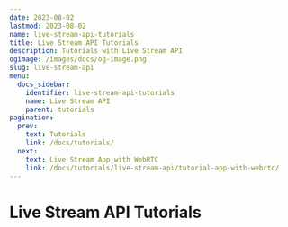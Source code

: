 ```yaml
---
date: 2023-08-02
lastmod: 2023-08-02
name: live-stream-api-tutorials
title: Live Stream API Tutorials
description: Tutorials with Live Stream API
ogimage: /images/docs/og-image.png
slug: live-stream-api
menu:
  docs_sidebar:
    identifier: live-stream-api-tutorials
    name: Live Stream API
    parent: tutorials
pagination:
  prev:
    text: Tutorials
    link: /docs/tutorials/
  next:
    text: Live Stream App with WebRTC
    link: /docs/tutorials/live-stream-api/tutorial-app-with-webrtc/
---
```


# Live Stream API Tutorials